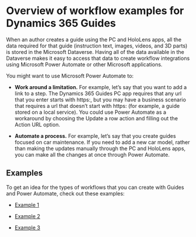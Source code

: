 

# Overview of workflow examples for Dynamics 365 Guides

When an author creates a guide using the PC and HoloLens apps, all the data required for that guide (instruction text, images, videos, and 3D parts) is stored in the Microsoft Dataverse. Having all of the data available in the Dataverse makes it easy to access that data to create workflow integrations using Microsoft Power Automate or other Microsoft applications.

You might want to use Microsoft Power Automate to:

- **Work around a limitation.** For example, let’s say that you want to add a link to a step. The Dynamics 365 Guides PC app requires that any url that you enter starts with https:, but you may have a business scenario that requires a url that doesn’t start with https: (for example, a guide stored on a local service). You could use Power Automate as a workaround by choosing the Update a row action and filling out the Action URL option.


 
- **Automate a process.** For example, let’s say that you create guides focused on car maintenance. If you need to add a new car model, rather than making the updates manually through the PC and HoloLens apps, you can make all the changes at once through Power Automate.


 
## Examples

To get an idea for the types of workflows that you can create with Guides and Power Automate, check out these examples:

- [Example 1](workflow-example-1.md)

- [Example 2](workflow-example-1.md)

- [Example 3](workflow-example-1.md)
